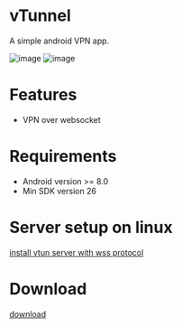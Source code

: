# vTunnel 

A simple android VPN app.

![image](https://img.shields.io/badge/License-MIT-orange)
![image](https://img.shields.io/badge/License-Anti--996-red)

# Features
* VPN over websocket

# Requirements
* Android version >= 8.0
* Min SDK version 26

# Server setup on linux
[install vtun server with wss protocol](https://github.com/net-byte/vtun)


# Download
[download](https://github.com/net-byte/vTunnel/releases)

